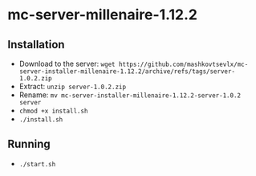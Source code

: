 # mc-server-millenaire-1.12.2
## Installation
- Download to the server: ```wget https://github.com/mashkovtsevlx/mc-server-installer-millenaire-1.12.2/archive/refs/tags/server-1.0.2.zip```
- Extract: ```unzip server-1.0.2.zip```
- Rename: ```mv mc-server-installer-millenaire-1.12.2-server-1.0.2 server```
- ```chmod +x install.sh```
- ```./install.sh```

## Running
- ```./start.sh```